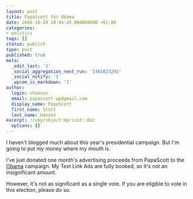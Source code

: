 ```yaml
---
layout: post
title: PapaScott for Obama
date: 2008-10-28 20:04:45.000000000 +01:00
categories:
- politics
tags: []
status: publish
type: post
published: true
meta:
  _edit_last: '3'
  _social_aggregation_next_run: '1401623293'
  _social_notify: '1'
  _wpcom_is_markdown: '1'
author:
  login: shanson
  email: papascott-wp@gmail.com
  display_name: PapaScott
  first_name: Scott
  last_name: Hanson
excerpt: !ruby/object:Hpricot::Doc
  options: {}
---
```

<p>I haven't blogged much about this year's presidential campaign. But I'm going to put my money where my mouth is.</p>
<p>I've just donated one month's advertising proceeds from PapaScott to the <a href="http://www.barackobama.com/">Obama</a> campaign. My Text Link Ads are fully booked, so it's not an insignificant amount.</p>
<p>However, it's not as significant as a single vote. If you are eligible to vote in this election, please do so.</p>
